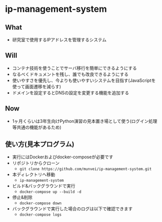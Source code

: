 # ip-management-system

## What
- 研究室で使用するIPアドレスを管理するシステム

## Will
- コンテナ技術を使うことでサーバ移行を簡単にできるようにする
- なるべくドキュメントを残し、誰でも改良できるようにする
- 使いやすさを優先し、今よりも使いやすいシステムを目指す(JavaScriptを使って画面遷移を減らす)
- ドメインを設定するとDNSの設定を変更する機能を追加する

## Now
- 1ヶ月くらいは3年生向けPython演習の見本置き場として使う(ログイン処理等共通の機能があるため)

## 使い方(見本プログラム)
- 実行にはDockerおよびdocker-composeが必要です
- リポジトリからクローン
  -  `git clone https://github.com/munvei/ip-management-system.git`
- 本ディレクトリへ移動
  - `ip-management-system`
- ビルド&バックグラウンドで実行
  -  `docker-compose up --build -d `
- 停止&削除
  -  `docker-compose down`
- バックグラウンドで実行した場合のログは以下で確認できます
  -  `docker-compose logs`
